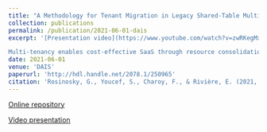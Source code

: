 ```yaml
---
title: "A Methodology for Tenant Migration in Legacy Shared-Table Multi-tenant Applications"
collection: publications
permalink: /publication/2021-06-01-dais
excerpt: '[Presentation video](https://www.youtube.com/watch?v=zwRKegMxgUw) 

Multi-tenancy enables cost-effective SaaS through resource consolidation. Multiple customers, or tenants, are served by a single application instance, and isolation is enforced at the application level. Ser- vice load for different tenants can vary over time, requiring applications to scale in and out. A large class of SaaS providers operates legacy applications structured around a relational (SQL) database. These applications achieve tenant isolation through dedicated fields in their relational schema and are not designed to support scaling operations. We present a novel solution for scaling in or out such applications through the migration of a tenant’s data to new application and database instances. Our solution requires no change to the application and incurs no service downtime for non-migrated tenants. It leverages external tables and foreign data wrappers, as supported by major relational databases. We evaluate the approach using two multi-tenant applications: Iomad, an ex- tension of the Moodle Learning Management System, and Camunda, a business process management platform. Our results show the usability of the method, minimally impacting performance for other tenants during migration and leading to increased service capacity after migration.'
date: 2021-06-01
venue: 'DAIS'
paperurl: 'http://hdl.handle.net/2078.1/250965'
citation: 'Rosinosky, G., Youcef, S., Charoy, F., & Rivière, E. (2021, June). A methodology for tenant migration in legacy shared-table multi-tenant applications. In Distributed Applications and Interoperable Systems: 21st IFIP WG 6.1 International Conference, DAIS 2021, Held as Part of the 16th International Federated Conference on Distributed Computing Techniques, DisCoTec 2021, Valletta, Malta, June 14–18, 2021, Proceedings (pp. 3-20). Cham: Springer International Publishing.'
---
```

[Online repository](https://github.com/CloudLargeScale-UCLouvain/legacy-sql-migration)

[Video presentation](https://www.youtube.com/watch?v=zwRKegMxgUw)
